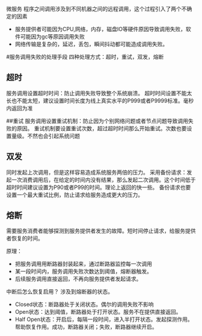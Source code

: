 微服务 程序之间调用涉及到不同机器之间的远程调用，这个过程引入了两个不确定的因素

- 服务提供者可能因为CPU,网络，内存，磁盘IO等硬件原因导致调用失败，软件可能因为gc等原因调用失败
- 网络传输是复杂的，延迟，丢包，瞬间抖动都可能造成调用失败。

#服务调用失败的处理手段
四种处理方式：超时，重试，双发，熔断
## 超时
服务调用设置超时时间：防止调用失败导致整个系统崩溃。
超时时间设置不能太长也不能太短，建议设置时间长度为线上真实水平的P999或者P9999标准。毫秒内返回为准

##重试
服务调用设置重试机制：防止因为个别网络问题或者节点问题导致调用失败的原因。
重试机制要设置重试次数，超过超时时间那么开始重试。次数也要设置量级。不然也会引起系统问题
## 双发
同时发起上次调用，但是这样容易造成系统服务两倍的压力。
采用备份请求：发起一次消费调用后，在给定的时间内没有结果，那么发起二次调用。这个时间低于超时时间建议设置为P90或者P99的时间。理论上返回的快一些。
备份请求也要设置一个最大重试比例，防止请求给服务造成更大的压力。

## 熔断

需要服务消费者能够探测到服务提供者发生的故障。短时间停止请求，给服务提供者恢复的时间。

原理：
- 把服务调用用断路器封装起来，通过断路器监控每一次调用
- 某一段时间内，服务调用失败次数达到阈值，熔断器触发。
- 后续服务调用直接返回，不再向服务提供者发起请求。

中断后怎么恢复启用？
涉及到熔断器的状态。
- Closed状态：断路器处于关闭状态。偶尔的调用失败不影响
- Open状态：达到阈值，断路器处于打开状态。服务不在提供直接返回。
- Half Open状态：开启后，每隔一段时间，进入半打开状态。发起探测作用。帮助恢复作用。成功，断路器关闭；失败，断路器继续开启。


